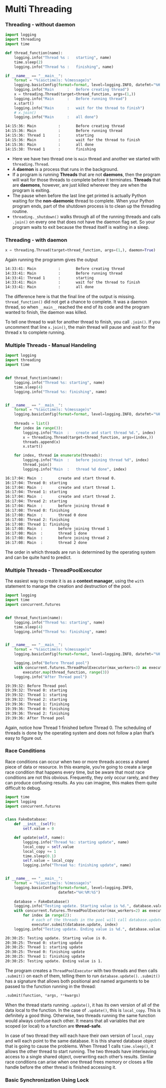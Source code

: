 # Multi Threading

### Threading - without daemon

```python
import logging
import threading
import time

def thread_function(name):
	logging.info("Thread %s	:	starting", name)
	time.sleep(2)
	logging.info("Thread %s	:	finishing", name)

if __name__ == "__main__":
	format = "%(asctime)s: %(message)s"
	logging.basicConfig(format=format, level=logging.INFO, datefmt="%H:%M:%S")
	logging.info("Main		:	Before creating thread")
	x = threading.Thread(target=thread_function, args=(1,))
	logging.info("Main		:	Before running thread")
	x.start()
	logging.info("Main		:	wait for the thread to finish")
	# x.join()
	logging.info("Main		:	all done")
```

```bash
14:15:36: Main          :       Before creating thread
14:15:36: Main          :       Before running thread
14:15:36: Thread 1      :       starting
14:15:36: Main          :       wait for the thread to finish
14:15:36: Main          :       all done
14:15:38: Thread 1      :       finishing
```

- Here we have two thread one is `main` thread and another we started with `threading.Thread`.
- A **daemon** is a process that runs in the background.
- If a program is running **Threads** that are not **daemons**, then the program will wait for those threads to complete before it terminates. **Threads** that are **daemons**, however, are just killed wherever they are when the program is exiting.
- The pause when before the last line get printed is actually Python waiting for the **non-daemonic** thread to complete. When your Python program ends, part of the shutdown process is to clean up the threading routine.
- `threading._shutdown()` walks through all of the running threads and calls `.join()` on every one that does not have the daemon flag set. So your program waits to exit because the thread itself is waiting in a sleep.

### Threading - with daemon

```python
x = threading.Thread(target=thread_function, args=(1,), daemon=True)
```

Again running the programm gives the output

```bash
14:33:41: Main          :       Before creating thread
14:33:41: Main          :       Before running thread
14:33:41: Thread 1      :       starting
14:33:41: Main          :       wait for the thread to finish
14:33:41: Main          :       all done
```

The difference here is that the final line of the output is missing. `thread_function()` did not get a chance to complete. It was a daemon thread, so when `__main__` reached the end of its code and the program wanted to finish, the daemon was killed.

To tell one thread to wait for another thread to finish, you call `.join()`. If you uncomment that line `x.join()`, the main thread will pause and wait for the thread x to complete running.

### Multiple Threads - Manual Handeling

```python
import logging
import threading
import time


def thread_function(name):
	logging.info("Thread %s: starting", name)
	time.sleep(4)
	logging.info("Thread %s: finishing", name)


if __name__ == "__main__":
	format = "%(asctime)s: %(message)s"
	logging.basicConfig(format=format, level=logging.INFO, datefmt="%H:%M:%S")
	
	threads = list()
	for index in range(3):
		logging.info("Main	:	create and start thread %d.", index)
		x = threading.Thread(target=thread_function, args=(index,))
		threads.append(x)
		x.start()

	for index, thread in enumerate(threads):
		logging.info("Main	:	before joining thread %d", index)
		thread.join()
		logging.info("Main	:	thread %d done", index)
```

```bash
16:17:04: Main  :       create and start thread 0.
16:17:04: Thread 0: starting
16:17:04: Main  :       create and start thread 1.
16:17:04: Thread 1: starting
16:17:04: Main  :       create and start thread 2.
16:17:04: Thread 2: starting
16:17:04: Main  :       before joining thread 0
16:17:08: Thread 0: finishing
16:17:08: Main  :       thread 0 done
16:17:08: Thread 2: finishing
16:17:08: Thread 1: finishing
16:17:08: Main  :       before joining thread 1
16:17:08: Main  :       thread 1 done
16:17:08: Main  :       before joining thread 2
16:17:08: Main  :       thread 2 done
```

The order in which threads are run is determined by the operating system and can be quite hard to predict. 

### Multiple Threads - ThreadPoolExecutor

The easiest way to create it is as a **context manager**, using the `with` statement to manage the creation and destruction of the pool.

```python
import logging
import time
import concurrent.futures


def thread_function(name):
	logging.info("Thread %s: starting", name)
	time.sleep(4)
	logging.info("Thread %s: finishing", name)


if __name__ == "__main__":
	format = "%(asctime)s: %(message)s"
	logging.basicConfig(format=format, level=logging.INFO, datefmt="%H:%M:%S")

	logging.info("Before Thread pool")
	with concurrent.futures.ThreadPoolExecutor(max_workers=3) as executor:
		executor.map(thread_function, range(3))
	logging.info("After Thread pool")
```

```bash
19:39:32: Before Thread pool
19:39:32: Thread 0: starting
19:39:32: Thread 1: starting
19:39:32: Thread 2: starting
19:39:36: Thread 1: finishing
19:39:36: Thread 0: finishing
19:39:36: Thread 2: finishing
19:39:36: After Thread pool
```

Again, notice how Thread 1 finished before Thread 0. The scheduling of threads is done by the operating system and does not follow a plan that’s easy to figure out.

### Race Conditions 

Race conditions can occur when two or more threads access a shared piece of data or resource. In this example, you’re going to create a large race condition that happens every time, but be aware that most race conditions are not this obvious. Frequently, they only occur rarely, and they can produce confusing results. As you can imagine, this makes them quite difficult to debug.

```python
import time
import logging
import concurrent.futures


class FakeDatabase:
    def __init__(self):
        self.value = 0

    def update(self, name):
        logging.info("Thread %s: starting update", name)
        local_copy = self.value
        local_copy += 1
        time.sleep(0.1)
        self.value = local_copy
        logging.info("Thread %s: finishing update", name)


if __name__ == "__main__":
    format = "%(asctime)s: %(message)s"
    logging.basicConfig(format=format, level=logging.INFO,
                        datefmt="%H:%M:%S")
        
    database = FakeDatabase()
    logging.info("Testing update. Starting value is %d.", database.value)
    with concurrent.futures.ThreadPoolExecutor(max_workers=2) as executor:
        for index in range(2):
            # each of the threads in the pool will call database.update(index)
            executor.submit(database.update, index)
    logging.info("Testing update. Ending value is %d.", database.value)
```

```bash
20:30:25: Testing update. Starting value is 0.
20:30:25: Thread 0: starting update
20:30:25: Thread 1: starting update
20:30:25: Thread 0: finishing update
20:30:25: Thread 1: finishing update
20:30:25: Testing update. Ending value is 1.
```

The program creates a `ThreadPoolExecutor` with two threads and then calls `.submit()` on each of them, telling them to run `database.update()`. `.submit()` has a signature that allows both positional and named arguments to be passed to the function running in the thread:

```python
.submit(function, *args, **kwargs)
```

When the thread starts running `.update()`, it has its own version of all of the data local to the function. In the case of `.update()`, this is `local_copy`. This is definitely a good thing. Otherwise, two threads running the same function would always confuse each other. It means that all variables that are scoped (or local) to a function are **thread-safe**.

In case of two thread they will each have their own version of `local_copy` and will each point to the same database. It is this shared database object that is going to cause the problems. When Thread 1 calls `time.sleep()`, it allows the other thread to start running. The two threads have interleaving access to a single shared object, overwriting each other’s results. Similar race conditions can arise when one thread frees memory or closes a file handle before the other thread is finished accessing it.

### Basic Synchronization Using Lock

